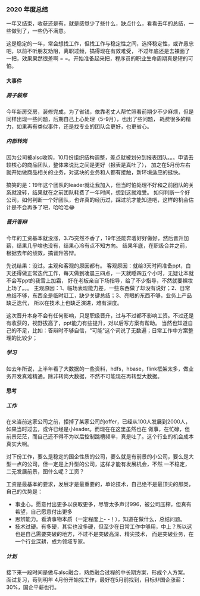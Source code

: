 ### 2020 年度总结
一年又结束，收获还是有，就是感觉少了些什么，缺点什么，看看去年的总结，一些做到了，一些仍不满意。

这是稳定的一年，常会想找工作，但找工作与稳定性之间，选择稳定性，或许愚忠吧，以前不听朋友劝阻，离职过频，搞得现在有效难受，
不过年底还是去裸面了一把，效果果然很差啊 = =。开始准备起来把，程序员的职业生命周期真是短的可怕。

#### 大事件
##### 房子装修
今年新房交房，装修完成，为了省钱，依靠老丈人帮忙照看前期少不少麻烦，但是同样出现一些问题，后期自己上心处理（5-9月），也出了些问题，
耗费很多的精力，如果再有类似事件，还是找专业的团队会更好，也更省心。

##### 内部转岗
因为公司被alsc收购，10月份组织结构调整，差点就被划分到报表团队。。。申请去较核心的商品团队，整体来说比之间是更好（报表是真吐了），
加之在5月份左右就开始做商品相关的业务，对这块的业务和人都有接触，新环境适应的挺快。

搞笑的是：19年这个团队的leader就让我加入，但当时怕处理不好和之前团队的关系就没转，结果就在之前团队耗费了一年时间，想到这就难受。
如何判断一个好公司，如何判断一个好团队，也许真的经历过，踩过坑才能知道吧，这样的机会估计是不会再多了吧，哈哈哈😂

##### 晋升答辩
今年的工资基本就没涨，3.75突然不香了，19年还能奔着好好做好，然后晋升加薪，结果几乎啥也没有，结果心冷有点不知方向。
结果年底，在职级合并之前，根据去年的绩效，搞晋升答辩。

先说结果：没过。主观和客观的原因都有。
客观原因：就给3天时间准备ppt，白天还得做正常迭代工作，每天做到凌晨三四点，一天就睡四五个小时，无疑让本就不会写ppt的我雪上加霜，
好在老板亲自下场指导，给了不少指导，不然就要裸妆上场了。。。
主观原因：1、临场表现能力差，一些东西做了却没有说好；2、日常总结不够，东西全是临时赶工，缺少关键总结；3、亮眼的东西不够，业务上产品缺乏迭代，
所以在技术上也缺乏演进，难有深度。

这次晋升本身不会有任何影响，只是职级晋升，过与不过都不影响工资。不过还是有收获的，视野拔高了，ppt能力有些提升，对以后写方案有帮助。
当然也知道自己的不足，比如：答辩时不够自信，"可能"这个词说了无数遍；日常工作中方案整理的比较少；

##### 学习
如去年所说，上半年看了大数据的一些资料，hdfs，hbase，flink框架太多，做业务开发真难精通。除非转岗大数据，不然不可能现在再转型大数据。

#### 思考
##### 工作
在来当前这家公司之前，拒掉了某家公司的offer，已经从100人发展到2000人，如果当时过去，或许已经是小leader。而现在在这里虽然也在
做事，在忙碌，但前景茫茫，而自己还不得不为以后控制跳槽频率，真是吐了。这个行业的机会成本真实大啊。

对下份工作，要么是稳定的国企性质的公司，要么就是有前景的小公司，要么是大型一点的公司，但一定是上升型的公司，这样才能有发展机会，不然
一不稳定，二无发展前景，图什么呢？工资？

工资是最基本的要求，发展才是最重要的，单论技术，自己绝不是最顶尖的那类，自己的优势是：
- 事业心。愿意付出更多以获取更多，尽管太多声讨996，被公司压榨，但真有希望，自己愿意付出更多
- 思辨能力。看清事物本质（一定程度上- -！），知道在做什么，总结问题。
- 技术过硬。有多硬，其实也没多硬，但至少在日常工作中够用，中上？所以这也是自己需要突破的地方，不过不是突破高深、精尖技术，
而是突破业务，在一个行业深耕，成为领域专家。

##### 计划
接下来一段时间是做与alsc融合，熟悉融合过程的中长期方案，形成个人方案。
面试复习，苟到明年 4月份开始找工作，最好在5月前找到，目标非国企涨薪：30%，国企平薪也行。



